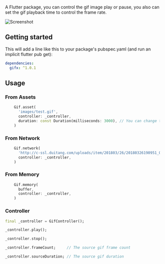 <!--
This README describes the package. If you publish this package to pub.dev,
this README's contents appear on the landing page for your package.

For information about how to write a good package README, see the guide for
[writing package pages](https://dart.dev/guides/libraries/writing-package-pages).

For general information about developing packages, see the Dart guide for
[creating packages](https://dart.dev/guides/libraries/create-library-packages)
and the Flutter guide for
[developing packages and plugins](https://flutter.dev/developing-packages).
-->

A Flutter package, you can control the gif image play or pause, you also can set the gif playback time to control the frame rate.

![Screenshot](https://github.com/haishuangsu/gifx/blob/master/screenshot/screenshot.gif?raw=true)


## Getting started

This will add a line like this to your package's pubspec.yaml (and run an implicit flutter pub get):

```yaml
dependencies:
  gifx: ^1.0.1
```



## Usage

### From Assets

```dart
    Gif.asset(
      'images/test.gif',
      controller: _controller,
      duration: const Duration(milliseconds: 3000), // You can change the source gif duration.
    )
```

### From Network

```dart
    Gif.network(
      'http://c-ssl.duitang.com/uploads/item/201803/26/20180326190951_QvM5V.thumb.1000_0.gif',
      controller: _controller,
    )
```

### From Memory
```dart
    Gif.memory(
      buffer,
      controller: _controller,
    )
```

### Controller
```dart
final _controller = GifController();

_controller.play();

_controller.stop();

_controller.frameCount;     // The source gif frame count

_controller.sourceDuration; // The source gif duration
```
